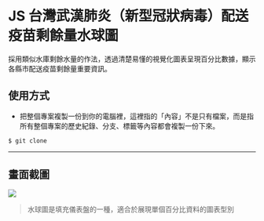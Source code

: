 # JS 台灣武漢肺炎（新型冠狀病毒）配送疫苗剩餘量水球圖

採用類似水庫剩餘水量的作法，透過清楚易懂的視覺化圖表呈現百分比數據，顯示各縣市配送疫苗剩餘量重要資訊。

## 使用方式
- 把整個專案複製一份到你的電腦裡，這裡指的「內容」不是只有檔案，而是指所有整個專案的歷史紀錄、分支、標籤等內容都會複製一份下來。
```sh
$ git clone
```

----

## 畫面截圖
![](https://i.imgur.com/ztpvc5S.png)
> 水球圖是填充儀表盤的一種，適合於展現單個百分比資料的圖表型別
